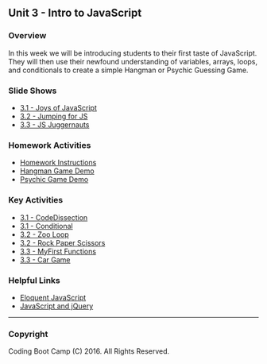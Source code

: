 ## Unit 3 - Intro to JavaScript

### Overview

In this week we will be introducing students to their first taste of JavaScript. They will then use their newfound understanding of variables, arrays, loops, and conditionals to create a simple Hangman or Psychic Guessing Game.

### Slide Shows

* [3.1 - Joys of JavaScript](01-Day/Slide-Shows)
* [3.2 - Jumping for JS](02-Day/Slide-Shows)
* [3.3 - JS Juggernauts](03-Day/Slide-Shows)

### Homework Activities

* [Homework Instructions](2-Homework/Instructions/homework-instructions.md)
* [Hangman Game Demo](2-Homework/Instructions/hangman-game-demo.mov)
* [Psychic Game Demo](2-Homework/Instructions/psychic-game-demo.mov)

### Key Activities

* [3.1 - CodeDissection](1-Class-Content/3.1/Activities/01-CodeDissection/)
* [3.1 - Conditional](1-Class-Content/3.1/Activities/09-ConditionalActivity)
* [3.2 - Zoo Loop](1-Class-Content/3.2/Activities/5-ZooLoop)
* [3.2 - Rock Paper Scissors](1-Class-Content/3.2/Activities/9-RPS-Coded)
* [3.3 - MyFirst Functions](1-Class-Content/3.3/Activities/3-MyFirstFunctions)
* [3.3 - Car Game](1-Class-Content/3.3/Activities/8-CarGame)

### Helpful Links

* [Eloquent JavaScript](http://eloquentjavascript.net/)
* [JavaScript and jQuery](http://www.amazon.com/JavaScript-JQuery-Interactive-Front-End-Development/dp/1118531647/ref=sr_1_1?s=books&ie=UTF8&qid=1460751938&sr=1-1)

- - -

### Copyright

Coding Boot Camp (C) 2016. All Rights Reserved.

